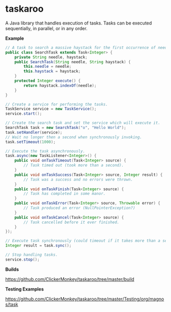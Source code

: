 taskaroo
========

A Java library that handles execution of tasks. Tasks can be executed sequentially, in parallel, or in any order.

**Example**

```java
// A task to search a massive haystack for the first occurrence of needle.
public class SearchTask extends Task<Integer> {
    private String needle, haystack;
    public SearchTask(String needle, String haystack) {
        this.needle = needle;
        this.haystack = haystack;
    }
    protected Integer execute() {
        return haystack.indexOf(needle);
    }
}

// Create a service for performing the tasks.
TaskService service = new TaskService();
service.start();

// Create the search task and set the service which will execute it.
SearchTask task = new SearchTask("o", "Hello World");
task.setHandler(service);
// Wait no longer then a second when synchronously invoking.
task.setTimeout(1000);

// Execute the task asynchronously.
task.async(new TaskListener<Integer>() {
    public void onTaskTimeout(Task<Integer> source) {
        // Task timed out (took more than a second).
    }
    public void onTaskSuccess(Task<Integer> source, Integer result) {
        // Task was a success and no errors were thrown.
    }
    public void onTaskFinish(Task<Integer> source) {
        // Task has completed in some manor.
    }
    public void onTaskError(Task<Integer> source, Throwable error) {
        // Task produced an error (NullPointerException?)
    }
    public void onTaskCancel(Task<Integer> source) {
        // Task cancelled before it ever finished.
    }
});

// Execute task synchronously (could timeout if it takes more than a second).
Integer result = task.sync();

// Stop handling tasks.
service.stop();
```

**Builds**

https://github.com/ClickerMonkey/taskaroo/tree/master/build

**Testing Examples**

https://github.com/ClickerMonkey/taskaroo/tree/master/Testing/org/magnos/task

